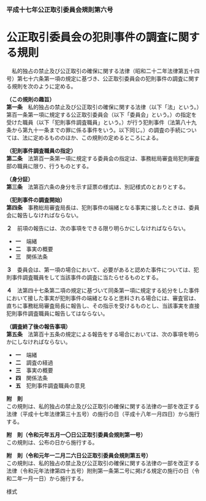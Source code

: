 ### 平成十七年公正取引委員会規則第六号  
# 公正取引委員会の犯則事件の調査に関する規則  
　私的独占の禁止及び公正取引の確保に関する法律（昭和二十二年法律第五十四号）第七十六条第一項の規定に基づき、公正取引委員会の犯則事件の調査に関する規則を次のように定める。  
  
**（この規則の趣旨）**  
**第一条**　私的独占の禁止及び公正取引の確保に関する法律（以下「法」という。）第百一条第一項に規定する公正取引委員会（以下「委員会」という。）の指定を受けた職員（以下「犯則事件調査職員」という。）が行う犯則事件（法第八十九条から第九十一条までの罪に係る事件をいう。以下同じ。）の調査の手続については、法に定めるもののほか、この規則の定めるところによる。  
  
**（犯則事件調査職員の指定）**  
**第二条**　法第百一条第一項に規定する委員会の指定は、事務総局審査局犯則審査部の職員に限り、行うものとする。  
  
**（身分証）**  
**第三条**　法第百六条の身分を示す証票の様式は、別記様式のとおりとする。  
  
**（犯則事件の調査開始）**  
**第四条**　事務総局審査局長は、犯則事件の端緒となる事実に接したときは、委員会に報告しなければならない。  
  
**２**　前項の報告には、次の事項をできる限り明らかにしなければならない。  
* **一**　端緒  
* **二**　事実の概要  
* **三**　関係法条  
  
**３**　委員会は、第一項の場合において、必要があると認めた事件については、犯則事件調査職員をして当該事件の調査に当たらせるものとする。  
  
**４**　法第四十七条第二項の規定に基づいて同条第一項に規定する処分をした事件において接した事実が犯則事件の端緒となると思料される場合には、審査官は、直ちに事務総局審査局長に報告し、その指示を受けるものとし、当該事実を直接犯則事件調査職員に報告してはならない。  
  
**（調査終了後の報告事項）**  
**第五条**　法第百十五条の規定による報告をする場合においては、次の事項を明らかにしなければならない。  
* **一**　端緒  
* **二**　調査の経過  
* **三**　事実の概要  
* **四**　関係法条  
* **五**　犯則事件調査職員の意見  
  
**附　則**  
この規則は、私的独占の禁止及び公正取引の確保に関する法律の一部を改正する法律（平成十七年法律第三十五号）の施行の日（平成十八年一月四日）から施行する。  
  
**附　則（令和元年五月一〇日公正取引委員会規則第一号）**  
この規則は、公布の日から施行する。  
  
**附　則（令和元年一二月二六日公正取引委員会規則第五号）**  
この規則は、私的独占の禁止及び公正取引の確保に関する法律の一部を改正する法律（令和元年法律第四十五号）附則第一条第二号に掲げる規定の施行の日（令和二年一月一日）から施行する。  
  
様式
          
        